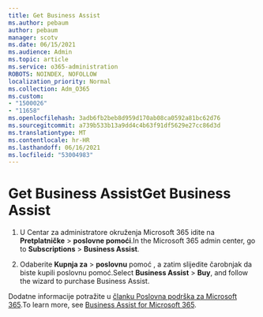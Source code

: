 ```yaml
---
title: Get Business Assist
ms.author: pebaum
author: pebaum
manager: scotv
ms.date: 06/15/2021
ms.audience: Admin
ms.topic: article
ms.service: o365-administration
ROBOTS: NOINDEX, NOFOLLOW
localization_priority: Normal
ms.collection: Adm_O365
ms.custom:
- "1500026"
- "11658"
ms.openlocfilehash: 3adb6fb2beb8d959d170ab08ca0592a81bc62d76
ms.sourcegitcommit: a739b533b13a9dd4c4b63f91df5629e27cc86d3d
ms.translationtype: MT
ms.contentlocale: hr-HR
ms.lasthandoff: 06/16/2021
ms.locfileid: "53004983"
---
```

# <a name="get-business-assist"></a><span data-ttu-id="8274b-102">Get Business Assist</span><span class="sxs-lookup"><span data-stu-id="8274b-102">Get Business Assist</span></span>

1. <span data-ttu-id="8274b-103">U Centar za administratore okruženja Microsoft 365 idite na **Pretplatničke**  >  **poslovne pomoći**.</span><span class="sxs-lookup"><span data-stu-id="8274b-103">In the Microsoft 365 admin center, go to **Subscriptions** > **Business Assist**.</span></span>

1. <span data-ttu-id="8274b-104">Odaberite **Kupnja za**  >  **poslovnu** pomoć , a zatim slijedite čarobnjak da biste kupili poslovnu pomoć.</span><span class="sxs-lookup"><span data-stu-id="8274b-104">Select **Business Assist** > **Buy**, and follow the wizard to purchase Business Assist.</span></span>

<span data-ttu-id="8274b-105">Dodatne informacije potražite u [članku Poslovna podrška za Microsoft 365](/microsoft-365/admin/misc/business-assist).</span><span class="sxs-lookup"><span data-stu-id="8274b-105">To learn more, see [Business Assist for Microsoft 365](/microsoft-365/admin/misc/business-assist).</span></span>